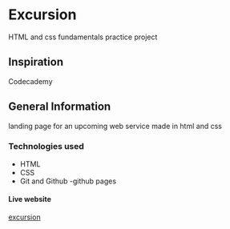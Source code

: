 # Excursion
HTML and css fundamentals practice project
## Inspiration
Codecademy 
## General Information
landing page for an upcoming web service made in html and css
### Technologies used
- HTML
- CSS
- Git and Github
-github pages

#### Live website

[excursion](https://birasrt.github.io/excursion/)
